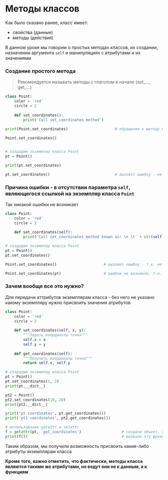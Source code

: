 # Методы классов

Как было сказано ранее, класс имеет:
- свойства (данные)
- методы (действия)

В данном уроке мы говорим о простых методах классов, их создании, назначении аргумента `self` 
и манипуляциях с атрибутами и их значениями

### Создание простого метода
> Рекомендуется называть методы с глаголом в начале (set_..., get_...)
```python
class Point:
    color = 'red'
    circle = 2
    
    def set_coordinates():
        print('Call set_coordinates method')
    
print(Point.set_coordinates)                     # обращение к методу без его вызова 

Point.set_coordinates()


# создадим экземпляр класса Point
pt = Point()

print(pt.set_coordinates)

pt.set_coordinates()                             # вызовет ошибку - не передан параметр self
```

### Причина ошибки - в отсутствии параметра `self`, являющегося ссылкой на экземпляр класса `Point`
Так никакой ошибки не возникает
```python
class Point:
    color = 'red'
    circle = 2
    
    def set_coordinates(self):
        print('Call set_coordinates method known as: \n \t' + str(self))

# создадим экземпляр класса Point
pt = Point()
pt.set_coordinates()

Point.set_coordinates()                     # вызовет ошибку - т.к. нет экземпляра класса

Point.set_coordinates(pt)                   # ошибки не возникло, т.к. был явно передан экземпляр класса
```

### Зачем вообще все это нужно?
Для передачи аттрибутов экземплярам класса - без него не указано какому экземпляру нужно присвоить значения атрибутов
```python
class Point:
    color = 'red'
    circle = 2
    
    def set_coordinates(self, x, y):
        """Задать координаты точки"""
        self.x = x
        self.y = y
        
    def get_coordinates(self):
        """Получить координаты точки"""
        return self.x, self.y

# создадим экземпляр класса Point
pt = Point()
pt.set_coordinates(1, 2)
print(pt.__dict__)

pt2 = Point()
pt2.set_coordinates(10, 20)
print(pt2.__dict__)

print('pt coordinates', pt.get_coordinates())
print('pt2 coordinates', pt2.get_coordinates())

# использование getattr и setattr
f = getattr(pt, 'get_coordinates')                  # создали объект, хранящий функцию 
print(f())                                          # вызвали эту функцию
```
Таким образом, мы получили возможность присвоить какие-либо атрибуты экземплярам класса

**Кроме того, важно отметить, что фактически, методы класса являются такими же атрибутами, но ведут они не к данным, а к функциям**

